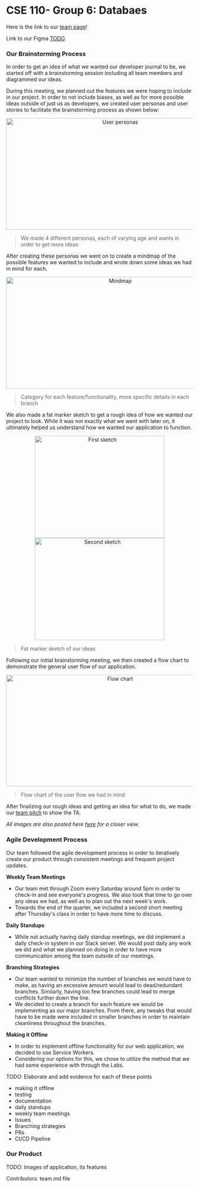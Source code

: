 # CSE 110- Group 6: Databaes

Here is the link to our [team page](admin/team.md)!

Link to our Figma [TODO](TODO).

### Our Brainstorming Process

In order to get an idea of what we wanted our developer journal to be, we started off with a brainstorming session including all team members and diagrammed our ideas.

During this meeting, we planned out the features we were hoping to include in our project. In order to not include biases, as well as for more possible ideas outside of just us as developers, we created user personas and user stories to facilitate the brainstorming process as shown below:

<p align="center">
    <img src="specs/brainstorm/brainstorming_user_personas.png" alt="User personas" height="300" width="600">
</p>

> We made 4 different personas, each of varying age and wants in order to get more ideas

After creating these personas we went on to create a mindmap of the possible features we wanted to include and wrote down some ideas we had in mind for each.

<p align="center">
    <img src="specs/brainstorm/brainstorming_features_mindmap.png" alt="Mindmap" height="300" width="600">
</p>

> Category for each feature/functionality, more specific details in each branch

We also made a fat marker sketch to get a rough idea of how we wanted our project to look. While it was not exactly what we went with later on, it ultimately helped us understand how we wanted our application to function.

<p align="center">
    <img src="specs/brainstorm/whiteboard_website_design1.jpg" alt="First sketch" height="275" width="350">
    <img src="specs/brainstorm/whiteboard_website_design1.jpg" alt="Second sketch" height="275" width="350">
</p>

> Fat marker sketch of our ideas

Following our initial brainstorming meeting, we then created a flow chart to demonstrate the general user flow of our application.

<p align="center">
    <img src="specs/brainstorm/diagram_user_flowchart.png" alt="Flow chart" height="300" width="600">
</p>

> Flow chart of the user flow we had in mind

After finalizing our rough ideas and getting an idea for what to do, we made our [team pitch](specs/pitch/CSE_110_Team_6_Pitch.pdf) to show the TA.

*All images are also posted here [here](specs/brainstorm/brainstorming_session.pdf) for a closer view.*

### Agile Development Process

Our team followed the agile development process in order to iteratively create our product through consistent meetings and frequent project updates.

**Weekly Team Meetings**
* Our team met through Zoom every Saturday around 5pm in order to check-in and see everyone's progress. We also took that time to go over any ideas we had, as well as to plan out the next week's work.
* Towards the end of the quarter, we included a second short meeting after Thursday's class in order to have more time to discuss.

**Daily Standups**
* While not actually having daily standup meetings, we did implement a daily check-in system in our Slack server. We would post daily any work we did and what we planned on doing in order to have more communication among the team outside of our meetings.

**Branching Strategies**
* Our team wanted to minimize the number of branches we would have to make, as having an excessive amount would lead to dead/redundant branches. Similarly, having too few branches could lead to merge conflicts further down the line.
* We decided to create a branch for each feature we would be implementing as our major branches. From there, any tweaks that would have to be made were included in smaller branches in order to maintain cleanliness throughout the branches.

**Making it Offline**
* In order to implement offline functionality for our web application, we decided to use Service Workers.
* Considering our options for this, we chose to utilize the method that we had some experience with through the Labs.

TODO: Elaborate and add evidence for each of these points
- making it offline
- testing
- documentation
- daily standups
- weekly team meetings
- Issues
- Branching strategies
- PRs
- CI/CD Pipeline

### Our Product

TODO: Images of application, its features

Contributors: team.md file

